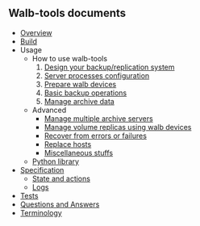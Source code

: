 ## Walb-tools documents

* [Overview](overview.md)
* [Build](build.md)
* Usage
  * How to use walb-tools
    1. [Design your backup/replication system](design.md)
    1. [Server processes configuration](server-config.md)
    1. [Prepare walb devices](prepare-wdev.md)
    1. [Basic backup operations](basic-backup.md)
    1. [Manage archive data](manage-archive-data.md)
  * Advanced
    - [Manage multiple archive servers](manage-multiple-archive.md)
    - [Manage volume replicas using walb devices](manage-volume-replica.md)
    - [Recover from errors or failures](recover.md)
    - [Replace hosts](replace.md)
    - [Miscellaneous stuffs](misc.md)
  * [Python library](python.md)
* [Specification](spec.md)
  * [State and actions](state-action.md)
  * [Logs](logs.md)
* [Tests](test.md)
* [Questions and Answers](qa.md)
* [Terminology](term.md)
